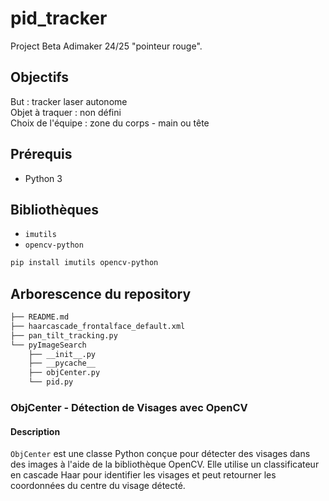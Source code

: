 # pid_tracker
Project Beta Adimaker 24/25 "pointeur rouge".

## Objectifs
But : tracker laser autonome\
Objet à traquer : non défini\
Choix de l'équipe : zone du corps - main ou tête

## Prérequis
- Python 3

## Bibliothèques
- `imutils`
- `opencv-python`
 
```bash
pip install imutils opencv-python
```

## Arborescence du repository
```bash
├── README.md
├── haarcascade_frontalface_default.xml
├── pan_tilt_tracking.py
└── pyImageSearch
    ├── __init__.py
    ├── __pycache__
    ├── objCenter.py
    └── pid.py
```

### ObjCenter - Détection de Visages avec OpenCV

#### Description
`ObjCenter` est une classe Python conçue pour détecter des visages dans des images à l'aide de la bibliothèque OpenCV. Elle utilise un classificateur en cascade Haar pour identifier les visages et peut retourner les coordonnées du centre du visage détecté.


